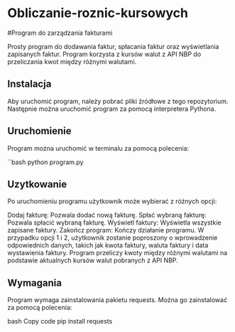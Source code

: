 # Obliczanie-roznic-kursowych

#Program do zarządzania fakturami

Prosty program do dodawania faktur, spłacania faktur oraz wyświetlania zapisanych faktur. Program korzysta z kursów walut z API NBP do przeliczania kwot między różnymi walutami.

## Instalacja

Aby uruchomić program, należy pobrać pliki źródłowe z tego repozytorium. Następnie można uruchomić program za pomocą interpretera Pythona.

## Uruchomienie

Program można uruchomić w terminalu za pomocą polecenia:

``bash
python program.py

## Uzytkowanie
Po uruchomieniu programu użytkownik może wybierać z różnych opcji:

Dodaj fakturę: Pozwala dodać nową fakturę.
Spłać wybraną fakturę: Pozwala spłacić wybraną fakturę.
Wyświetl faktury: Wyświetla wszystkie zapisane faktury.
Zakończ program: Kończy działanie programu.
W przypadku opcji 1 i 2, użytkownik zostanie poproszony o wprowadzenie odpowiednich danych, takich jak kwota faktury, waluta faktury i data wystawienia faktury. Program przeliczy kwoty między różnymi walutami na podstawie aktualnych kursów walut pobranych z API NBP.

## Wymagania
Program wymaga zainstalowania pakietu requests. Można go zainstalować za pomocą polecenia:

bash
Copy code
pip install requests